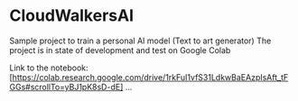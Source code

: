 # CloudWalkersAI

Sample project to train a personal AI model (Text to art generator)
The project is in state of development and test on Google Colab

Link to the notebook: [https://colab.research.google.com/drive/1rkFuI1vfS31LdkwBaEAzpIsAft_tFGGs#scrollTo=yBJ1pK8sD-dE]
...
